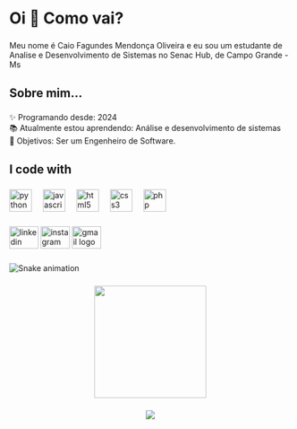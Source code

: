 <h1 align="left">Oi 👋 Como vai?</h1>

###

<p align="left">Meu nome é Caio Fagundes Mendonça Oliveira e eu sou um estudante de Analise e Desenvolvimento de Sistemas no Senac Hub, de Campo Grande - Ms</p>

###

<h2 align="left">Sobre mim...</h2>

###

<p align="left">✨ Programando desde: 2024<br>📚 Atualmente estou aprendendo: Análise e desenvolvimento de sistemas<br>🎯 Objetivos: Ser um Engenheiro de Software.</p>

###

<h2 align="left">I code with</h2>

###

<div align="left">
  <img src="https://cdn.jsdelivr.net/gh/devicons/devicon/icons/python/python-original.svg" height="40" alt="python logo"  />
  <img width="12" />
  <img src="https://cdn.jsdelivr.net/gh/devicons/devicon/icons/javascript/javascript-original.svg" height="40" alt="javascript logo"  />
  <img width="12" />
  <img src="https://cdn.jsdelivr.net/gh/devicons/devicon/icons/html5/html5-original.svg" height="40" alt="html5 logo"  />
  <img width="12" />
  <img src="https://cdn.jsdelivr.net/gh/devicons/devicon/icons/css3/css3-original.svg" height="40" alt="css3 logo"  />
  <img width="12" />
  <img src="https://cdn.jsdelivr.net/gh/devicons/devicon/icons/php/php-original.svg" height="40" alt="php logo"  />
</div>

###

<div align="left">
  <img src="https://raw.githubusercontent.com/maurodesouza/profile-readme-generator/master/src/assets/icons/social/linkedin/default.svg" width="52" height="40" alt="linkedin logo"  />
  <img src="https://raw.githubusercontent.com/maurodesouza/profile-readme-generator/master/src/assets/icons/social/instagram/default.svg" width="52" height="40" alt="instagram logo"  />
  <img src="https://raw.githubusercontent.com/maurodesouza/profile-readme-generator/master/src/assets/icons/social/gmail/default.svg" width="52" height="40" alt="gmail logo"  />
</div>

###

<img src="https://raw.githubusercontent.com/Caio373/Caio373/output/snake.svg" alt="Snake animation" />

###

<div align="center">
  <img height="200" src="https://media4.giphy.com/media/v1.Y2lkPTc5MGI3NjExa2JyaXQ4dXM5Z2RzZ21uc3E1dnlsdzN0eDBteWl6ZmZ1M252a2tmcyZlcD12MV9pbnRlcm5hbF9naWZfYnlfaWQmY3Q9Zw/eUdtR10ZsxlFC/giphy.gif"  />
</div>

###

<div align="center">
  <img src="https://profile-counter.glitch.me/Caio373/count.svg?"  />
</div>

###
